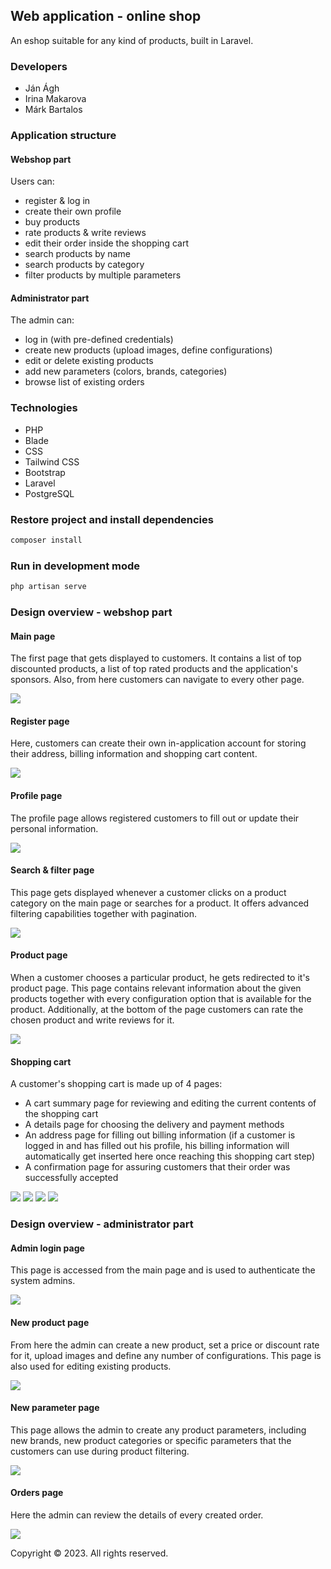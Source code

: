 
## Web application - online shop

An eshop suitable for any kind of products, built in Laravel.

### Developers

- Ján Ágh
- Irina Makarova
- Márk Bartalos

### Application structure

#### Webshop part

Users can:

- register & log in
- create their own profile
- buy products
- rate products & write reviews
- edit their order inside the shopping cart
- search products by name
- search products by category
- filter products by multiple parameters

#### Administrator part

The admin can:

- log in (with pre-defined credentials)
- create new products (upload images, define configurations)
- edit or delete existing products
- add new parameters (colors, brands, categories)
- browse list of existing orders

### Technologies

- PHP
- Blade
- CSS
- Tailwind CSS
- Bootstrap
- Laravel
- PostgreSQL

### Restore project and install dependencies

```bash
composer install
```

### Run in development mode

```bash
php artisan serve
```

### Design overview - webshop part

#### Main page

The first page that gets displayed to customers. It contains a list of top discounted products, a list of top rated products and the application's sponsors. Also, from here customers can navigate to every other page.

![](pics/main.png)

#### Register page

Here, customers can create their own in-application account for storing their address, billing information and shopping cart content.

![](pics/registration.jpg)

#### Profile page

The profile page allows registered customers to fill out or update their personal information.

![](pics/profile.png)

#### Search & filter page

This page gets displayed whenever a customer clicks on a product category on the main page or searches for a product. It offers advanced filtering capabilities together with pagination.

![](pics/filter.png)

#### Product page

When a customer chooses a particular product, he gets redirected to it's product page. This page contains relevant information about the given products together with every configuration option that is available for the product. Additionally, at the bottom of the page customers can rate the chosen product and write reviews for it.

![](pics/product.png)

#### Shopping cart

A customer's shopping cart is made up of 4 pages:

- A cart summary page for reviewing and editing the current contents of the shopping cart
- A details page for choosing the delivery and payment methods
- An address page for filling out billing information (if a customer is logged in and has filled out his profile, his billing information will automatically get inserted here once reaching this shopping cart step)
- A confirmation page for assuring customers that their order was successfully accepted

![](pics/cart_summary.png)
![](pics/cart_details.png)
![](pics/cart_address.png)
![](pics/cart_end.png)

### Design overview - administrator part

#### Admin login page

This page is accessed from the main page and is used to authenticate the system admins.

![](pics/admin_login.png)

#### New product page

From here the admin can create a new product, set a price or discount rate for it, upload images and define any number of configurations. This page is also used for editing existing products.

![](pics/new_product.png)

#### New parameter page

This page allows the admin to create any product parameters, including new brands, new product categories or specific parameters that the customers can use during product filtering.

![](pics/new_parameters.png)

#### Orders page

Here the admin can review the details of every created order.

![](pics/orders.png)

Copyright &copy; 2023. All rights reserved.